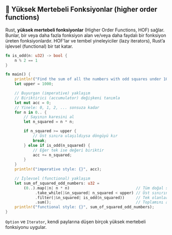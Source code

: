 ## 🧩 Yüksek Mertebeli Fonksiyonlar (higher order functions)

Rust, **yüksek mertebeli fonksiyonlar** (Higher Order Functions, HOF) sağlar. Bunlar, bir veya daha fazla fonksiyon alan ve/veya daha faydalı bir fonksiyon üreten fonksiyonlardır. HOF’lar ve tembel yineleyiciler (lazy iterators), Rust’a işlevsel (functional) bir tat katar.

```rust
fn is_odd(n: u32) -> bool {
    n % 2 == 1
}

fn main() {
    println!("Find the sum of all the numbers with odd squares under 1000");
    let upper = 1000;

    // Buyurgan (imperative) yaklaşım
    // Biriktirici (accumulator) değişkeni tanımla
    let mut acc = 0;
    // Yinele: 0, 1, 2, ... sonsuza kadar
    for n in 0.. {
        // Sayının karesini al
        let n_squared = n * n;

        if n_squared >= upper {
            // Üst sınıra ulaşıldıysa döngüyü kır
            break;
        } else if is_odd(n_squared) {
            // Eğer tek ise değeri biriktir
            acc += n_squared;
        }
    }
    println!("imperative style: {}", acc);

    // İşlevsel (functional) yaklaşım
    let sum_of_squared_odd_numbers: u32 =
        (0..).map(|n| n * n)                             // Tüm doğal sayıların kareleri
             .take_while(|&n_squared| n_squared < upper) // Üst sınırın altındakiler
             .filter(|&n_squared| is_odd(n_squared))     // Tek olanlar
             .sum();                                     // Toplamını al
    println!("functional style: {}", sum_of_squared_odd_numbers);
}
```

`Option` ve `Iterator`, kendi paylarına düşen birçok yüksek mertebeli fonksiyonu uygular.

